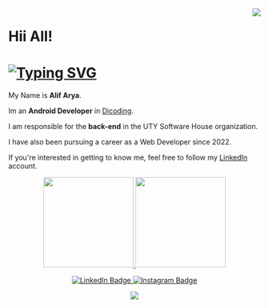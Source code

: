 <img align="right" src="https://visitor-badge.laobi.icu/badge?page_id=aliftheprogramer.aliftheprogramer"/>

# Hii All! 

<h1 align="left">
  <a href="https://git.io/typing-svg"><img src="https://readme-typing-svg.demolab.com?font=Fira+Code&pause=1000&width=435&lines=Hii;Iam+Alif+Arya+;Iam+an+Android+Developer+Kotlin%2C+;Front-End+Developer+React.js;And+Back-End+Developer+Express.js" alt="Typing SVG" />
  </a>
</h1>

My Name is **Alif Arya**.<br>

Im an **Android Developer** in [Dicoding](https://www.dicoding.com/).<br>

I am responsible for the **back-end** in the UTY Software House organization.<br>

I have also been pursuing a career as a Web Developer since 2022.<br>

If you're interested in getting to know me, feel free to follow my [LinkedIn](https://www.linkedin.com/in/alif-arya-26b31b284/) account.


<p align="center">
<a href="https://github.com/aliftheprogramer">
  <img height="180em" src="https://github-readme-stats-eight-theta.vercel.app/api?username=aliftheprogramer&show_icons=true&theme=algolia&include_all_commits=true&count_private=true"/>
  <img height="180em" src="https://github-readme-stats-eight-theta.vercel.app/api/top-langs/?username=aliftheprogramer&layout=compact&theme=algolia"/>
</a>
</p>
<div align="center">
  <a href="https://www.linkedin.com/in/alif-arya-26b31b284/">
    <img src="https://img.shields.io/badge/LinkedIn-0077B5?style=for-the-badge&logo=linkedin&logoColor=white" alt="LinkedIn Badge"/>
  </a>
  <a href="https://www.instagram.com/alifary4_/">
    <img src="https://img.shields.io/badge/Instagram-E4405F?style=for-the-badge&logo=instagram&logoColor=white" alt="Instagram Badge"/>
  </a>
</div>

<p align="center">
  <a href="https://skillicons.dev">
    <img src="https://skillicons.dev/icons?i=kotlin,js,php,python,html,figma,androidstudio,vscode,react,express,laravel,tailwind" />
  </a>
</p>

